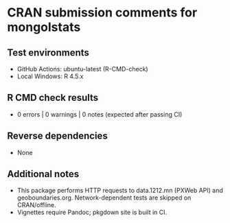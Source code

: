 # CRAN submission comments for mongolstats

## Test environments
- GitHub Actions: ubuntu-latest (R-CMD-check)
- Local Windows: R 4.5.x

## R CMD check results
- 0 errors | 0 warnings | 0 notes (expected after passing CI)

## Reverse dependencies
- None

## Additional notes
- This package performs HTTP requests to data.1212.mn (PXWeb API) and geoboundaries.org. Network-dependent tests are skipped on CRAN/offline.
- Vignettes require Pandoc; pkgdown site is built in CI.
